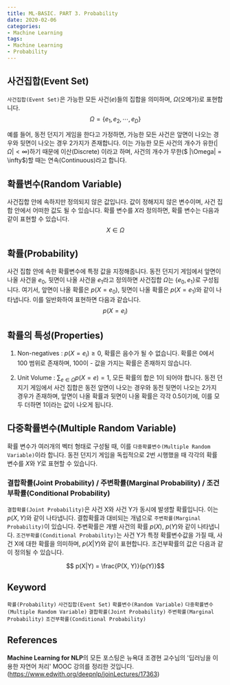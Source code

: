 ```yaml
---
title: ML-BASIC. PART 3. Probability
date: 2020-02-06
categories:
- Machine Learning
tags:
- Machine Learning
- Probability
---
```


## 사건집합(Event Set)
`사건집합(Event Set)`은 가능한 모든 사건$(e)$들의 집합을 의미하며, $\Omega$(오메가)로 표현합니다. 
$$\Omega = \{e_1, e_2, \cdots, e_D\}$$

예를 들어, 동전 던지기 게임을 한다고 가정하면, 가능한 모든 사건은 앞면이 나오는 경우와 뒷면이 나오는 경우 2가지가 존재합니다. 이는 가능한 모든 사건의 개수가 유한$(|\Omega| \lt \infty)$하기 때문에 이산(Discrete) 이라고 하며, 사건의 개수가 무한($ |\Omega| = \infty$)할 때는 연속(Continuous)라고 합니다.

## 확률변수(Random Variable)
사건집합 안에 속하지만 정의되지 않은 값입니다. 값이 정해지지 않은 변수이며, 사건 집합 안에서 어떠한 값도 될 수 있습니다. 확률 변수를 $X$라 정의하면, 확률 변수는 다음과 같이 표현할 수 있습니다. 
$$X \in \Omega$$

## 확률(Probability)
사건 집합 안에 속한 확률변수에 특정 값을 지정해줍니다. 동전 던지기 게임에서 앞면이 나올 사건을 $e_0$, 뒷면이 나올 사건을 $e_1$라고 정의하면 사건집합 $\Omega$는 $\{e_0, e_1\}$로 구성됩니다. 여기서, 앞면이 나올 확률은 $p(X = e_0)$, 뒷면이 나올 확률은 $p(X = e_1)$와 같이 나타냅니다. 이를 일반화하여 표현하면
다음과 같습니다.
$$ p(X = e_i) $$

## 확률의 특성(Properties)
1. Non-negatives : $p(X=e_i) \geq 0$, 확률은 음수가 될 수 없습니다. 확률은 0에서 100 범위로 존재하며, 100이 - 값을 가지는 확률은 존재하지 않습니다.
  
2. Unit Volume : $\sum_{e \in \Omega}p(X = e) = 1$, 모든 확률의 합은 1이 되어야 합니다. 동전 던지기 게임에서 사건 집합은 동전 앞면이 나오는 경우와 동전 뒷면이 나오는 2가지 경우가 존재하며, 앞면이 나올 확률과 뒷면이 나올 확률은 각각 0.5이기에, 이를 모두 더하면 1이라는 값이 나오게 됩니다.

## 다중확률변수(Multiple Random Variable)
확률 변수가 여러개의 벡터 형태로 구성될 때, 이를 `다중확률변수(Multiple Random Variable)`이라 합니다. 동전 던지기 게임을 독립적으로 2번 시행했을 때 각각의 확률 변수를 $X$와 $Y$로 표현할 수 있습니다. 

### 결합확률(Joint Probability) / 주변확률(Marginal Probability) / 조건부확률(Conditional Probability)
`결합확률(Joint Probability)`은 사건 X와 사건 Y가 동시에 발생할 확률입니다. 이는 $p(X, Y)$와 같이 나타냅니다. 결합확률과 대비되는 개념으로 `주변확률(Marginal Probability)`이 있습니다. 주변확률은 개별 사건의 확률 $p(X)$, $p(Y)$와 같이 나타냅니다. `조건부확률(Conditional Probability)`는 사건 Y가 특정 확률변수값을 가질 때, 사건 X에 대한 확률을 의미하며, $p(X|Y)$와 같이 표현합니다. 조건부확률의 값은 다음과 같이 정의될 수 있습니다.

$$ p(X|Y) = \frac{P(X, Y)}{p(Y)}$$

## Keyword
`확률(Probability)` `사건집합(Event Set)` `확률변수(Random Variable)` `다중확률변수(Multiple Random Variable)` `결합확률(Joint Probability)` `주변확률(Marginal Probability)` `조건부확률(Conditional Probability)`

## References
**Machine Learning for NLP**의 모든 포스팅은 뉴욕대 조경현 교수님의 '딥러닝을 이용한 자연어 처리' MOOC 강의를 정리한 것입니다. (https://www.edwith.org/deepnlp/joinLectures/17363)